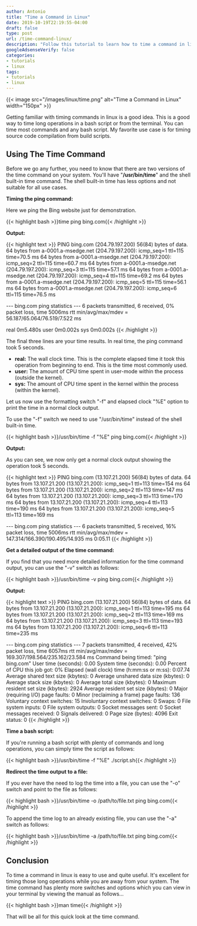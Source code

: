 ```yaml
---
author: Antonio
title: "Time a Command in Linux"
date: 2019-10-19T22:19:55-04:00
draft: false
type: post
url: /time-command-linux/
description: "Follow this tutorial to learn how to time a command in linux. The time command can be used to time bash scripts with long operations as well as individual commands."
googleAdsenseVerify: false
categories:
- tutorials
- linux
tags:
- tutorials
- linux
---
```


{{< image src="/images/linux/time.png" alt="Time a Command in Linux" width="150px" >}}

Getting familiar with timing commands in linux is a good idea. This is a good way to time long operations in a bash script or from the terminal. You can time most commands and any bash script. My favorite use case is for timing source code compilation from build scripts.

<!--more-->

## **Using The Time Command**

Before we go any further, you need to know that there are two versions of the time command on your system. You'll have "**/usr/bin/time**" and the shell built-in time command. The shell built-in time has less options and not suitable for all use cases.

**Timing the ping command:**

Here we ping the Bing website just for demonstration.

{{< highlight bash >}}time ping bing.com{{< /highlight >}}

**Output:**

{{< highlight text >}}
PING bing.com (204.79.197.200) 56(84) bytes of data.
64 bytes from a-0001.a-msedge.net (204.79.197.200): icmp_seq=1 ttl=115 time=70.5 ms
64 bytes from a-0001.a-msedge.net (204.79.197.200): icmp_seq=2 ttl=115 time=60.7 ms
64 bytes from a-0001.a-msedge.net (204.79.197.200): icmp_seq=3 ttl=115 time=57.1 ms
64 bytes from a-0001.a-msedge.net (204.79.197.200): icmp_seq=4 ttl=115 time=69.2 ms
64 bytes from a-0001.a-msedge.net (204.79.197.200): icmp_seq=5 ttl=115 time=56.1 ms
64 bytes from a-0001.a-msedge.net (204.79.197.200): icmp_seq=6 ttl=115 time=76.5 ms

--- bing.com ping statistics ---
6 packets transmitted, 6 received, 0% packet loss, time 5006ms
rtt min/avg/max/mdev = 56.187/65.064/76.519/7.522 ms

real	0m5.480s
user	0m0.002s
sys	0m0.002s
{{< /highlight >}}

The final three lines are your time results. In real time, the ping command took 5 seconds.

- **real:** The wall clock time. This is the complete elapsed time it took this operation from beginning to end. This is the time most commonly used.
- **user:** The amount of CPU time spent in user-mode within the process (outside the kernel).
- **sys:** The amount of CPU time spent in the kernel within the process (within the kernel).

Let us now use the formatting switch "-f" and elapsed clock "%E" option to print the time in a normal clock output.

To use the "-f" switch we need to use "/usr/bin/time" instead of the shell built-in time.

{{< highlight bash >}}/usr/bin/time -f "%E" ping bing.com{{< /highlight >}}

**Output:**

As you can see, we now only get a normal clock output showing the operation took 5 seconds.

{{< highlight text >}}
PING bing.com (13.107.21.200) 56(84) bytes of data.
64 bytes from 13.107.21.200 (13.107.21.200): icmp_seq=1 ttl=113 time=154 ms
64 bytes from 13.107.21.200 (13.107.21.200): icmp_seq=2 ttl=113 time=147 ms
64 bytes from 13.107.21.200 (13.107.21.200): icmp_seq=3 ttl=113 time=170 ms
64 bytes from 13.107.21.200 (13.107.21.200): icmp_seq=4 ttl=113 time=190 ms
64 bytes from 13.107.21.200 (13.107.21.200): icmp_seq=5 ttl=113 time=169 ms

--- bing.com ping statistics ---
6 packets transmitted, 5 received, 16% packet loss, time 5006ms
rtt min/avg/max/mdev = 147.314/166.390/190.495/14.935 ms
0:05.11
{{< /highlight >}}

**Get a detailed output of the time command:**

If you find that you need more detailed information for the time command output, you can use the "-v" switch as follows:

{{< highlight bash >}}/usr/bin/time -v ping bing.com{{< /highlight >}}

**Output:**

{{< highlight text >}}
PING bing.com (13.107.21.200) 56(84) bytes of data.
64 bytes from 13.107.21.200 (13.107.21.200): icmp_seq=1 ttl=113 time=195 ms
64 bytes from 13.107.21.200 (13.107.21.200): icmp_seq=2 ttl=113 time=169 ms
64 bytes from 13.107.21.200 (13.107.21.200): icmp_seq=3 ttl=113 time=193 ms
64 bytes from 13.107.21.200 (13.107.21.200): icmp_seq=6 ttl=113 time=235 ms

--- bing.com ping statistics ---
7 packets transmitted, 4 received, 42% packet loss, time 6057ms
rtt min/avg/max/mdev = 169.307/198.564/235.162/23.584 ms
	Command being timed: "ping bing.com"
	User time (seconds): 0.00
	System time (seconds): 0.00
	Percent of CPU this job got: 0%
	Elapsed (wall clock) time (h:mm:ss or m:ss): 0:07.74
	Average shared text size (kbytes): 0
	Average unshared data size (kbytes): 0
	Average stack size (kbytes): 0
	Average total size (kbytes): 0
	Maximum resident set size (kbytes): 2924
	Average resident set size (kbytes): 0
	Major (requiring I/O) page faults: 0
	Minor (reclaiming a frame) page faults: 136
	Voluntary context switches: 15
	Involuntary context switches: 0
	Swaps: 0
	File system inputs: 0
	File system outputs: 0
	Socket messages sent: 0
	Socket messages received: 0
	Signals delivered: 0
	Page size (bytes): 4096
	Exit status: 0
{{< /highlight >}}

**Time a bash script:**

If you're running a bash script with plenty of commands and long operations, you can simply time the script as follows:

{{< highlight bash >}}/usr/bin/time -f "%E" ./script.sh{{< /highlight >}}

**Redirect the time output to a file:**

If you ever have the need to log the time into a file, you can use the "-o" switch and point to the file as follows:

{{< highlight bash >}}/usr/bin/time -o /path/to/file.txt ping bing.com{{< /highlight >}}

To append the time log to an already existing file, you can use the "-a" switch as follows:

{{< highlight bash >}}/usr/bin/time -a /path/to/file.txt ping bing.com{{< /highlight >}}

## **Conclusion**

To time a command in linux is easy to use and quite useful. It's excellent for timing those long operations while you are away from your system. The time command has plenty more switches and options which you can view in your terminal by viewing the manual as follows...

{{< highlight bash >}}man time{{< /highlight >}}

That will be all for this quick look at the time command.
